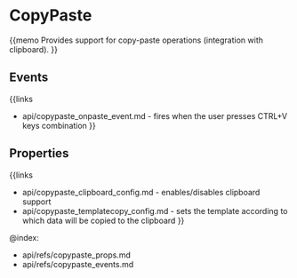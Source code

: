 CopyPaste 
=============


{{memo Provides support for copy-paste operations (integration with clipboard). }}





Events
------

{{links
- api/copypaste_onpaste_event.md - fires when the user presses CTRL+V keys combination
}}


Properties
----------

{{links
- api/copypaste_clipboard_config.md - enables/disables clipboard support
- api/copypaste_templatecopy_config.md - sets the template according to which data will be copied to the clipboard
}}




@index:
- api/refs/copypaste_props.md
- api/refs/copypaste_events.md

